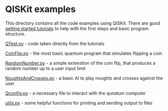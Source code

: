 # QISKit examples
This directory contains all the code examples using QISKit. There are good [getting started tutorials](https://qiskit.org/documentation/) to help with the first steps and basic program structure.

[QTest.py](QTest.py) - code taken directly from the tutorials

[CoinFlip.py](CoinFlip.py) - the most basic quantum program that simulates flipping a coin

[RandomNumber.py](RandomNumber.py) - a simple extenstion of the coin flip, that produces a random number up to a user input limit

[NoughtsAndCrosses.py](NoughtAndCrosses/NoughtsAndCrosses.py) - a basic AI to play noughts and crosses against the user





[Qconfig.py](Qconfig.py) -  a necessary file to interact with the qunatum computer

[utils.py](utils.py) - some helpful functions for printing and sending output to files
